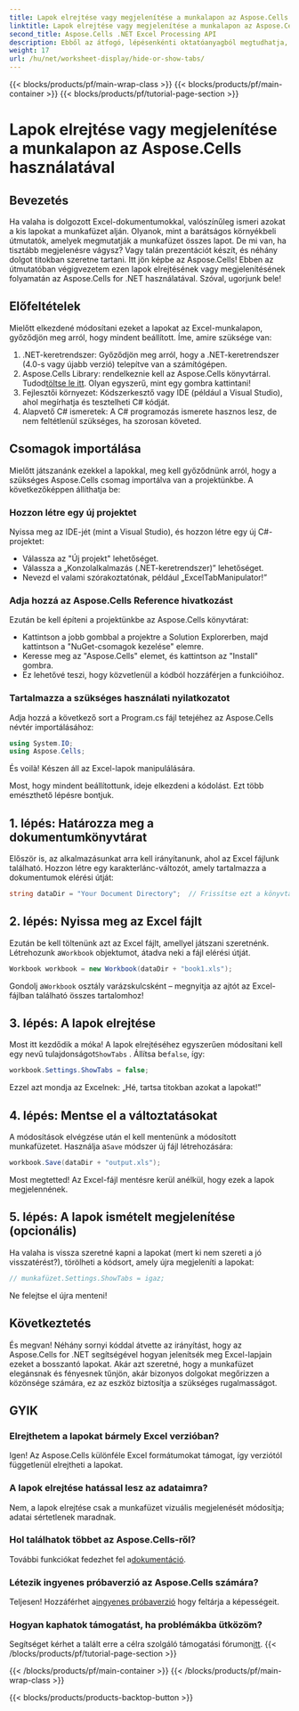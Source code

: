 ```yaml
---
title: Lapok elrejtése vagy megjelenítése a munkalapon az Aspose.Cells használatával
linktitle: Lapok elrejtése vagy megjelenítése a munkalapon az Aspose.Cells használatával
second_title: Aspose.Cells .NET Excel Processing API
description: Ebből az átfogó, lépésenkénti oktatóanyagból megtudhatja, hogyan rejtheti el vagy jelenítheti meg a lapokat az Excel-lapokon az Aspose.Cells for .NET használatával.
weight: 17
url: /hu/net/worksheet-display/hide-or-show-tabs/
---
```


{{< blocks/products/pf/main-wrap-class >}}
{{< blocks/products/pf/main-container >}}
{{< blocks/products/pf/tutorial-page-section >}}

# Lapok elrejtése vagy megjelenítése a munkalapon az Aspose.Cells használatával

## Bevezetés

Ha valaha is dolgozott Excel-dokumentumokkal, valószínűleg ismeri azokat a kis lapokat a munkafüzet alján. Olyanok, mint a barátságos környékbeli útmutatók, amelyek megmutatják a munkafüzet összes lapot. De mi van, ha tisztább megjelenésre vágysz? Vagy talán prezentációt készít, és néhány dolgot titokban szeretne tartani. Itt jön képbe az Aspose.Cells! Ebben az útmutatóban végigvezetem ezen lapok elrejtésének vagy megjelenítésének folyamatán az Aspose.Cells for .NET használatával. Szóval, ugorjunk bele!

## Előfeltételek

Mielőtt elkezdené módosítani ezeket a lapokat az Excel-munkalapon, győződjön meg arról, hogy mindent beállított. Íme, amire szüksége van:

1. .NET-keretrendszer: Győződjön meg arról, hogy a .NET-keretrendszer (4.0-s vagy újabb verzió) telepítve van a számítógépen.
2.  Aspose.Cells Library: rendelkeznie kell az Aspose.Cells könyvtárral. Tudod[töltse le itt](https://releases.aspose.com/cells/net/). Olyan egyszerű, mint egy gombra kattintani!
3. Fejlesztői környezet: Kódszerkesztő vagy IDE (például a Visual Studio), ahol megírhatja és tesztelheti C# kódját.
4. Alapvető C# ismeretek: A C# programozás ismerete hasznos lesz, de nem feltétlenül szükséges, ha szorosan követed.

## Csomagok importálása

Mielőtt játszanánk ezekkel a lapokkal, meg kell győződnünk arról, hogy a szükséges Aspose.Cells csomag importálva van a projektünkbe. A következőképpen állíthatja be:

### Hozzon létre egy új projektet

Nyissa meg az IDE-jét (mint a Visual Studio), és hozzon létre egy új C#-projektet:

- Válassza az "Új projekt" lehetőséget.
- Válassza a „Konzolalkalmazás (.NET-keretrendszer)” lehetőséget. 
- Nevezd el valami szórakoztatónak, például „ExcelTabManipulator!”

### Adja hozzá az Aspose.Cells Reference hivatkozást

Ezután be kell építeni a projektünkbe az Aspose.Cells könyvtárat:

- Kattintson a jobb gombbal a projektre a Solution Explorerben, majd kattintson a "NuGet-csomagok kezelése" elemre.
- Keresse meg az "Aspose.Cells" elemet, és kattintson az "Install" gombra. 
- Ez lehetővé teszi, hogy közvetlenül a kódból hozzáférjen a funkcióihoz.

### Tartalmazza a szükséges használati nyilatkozatot

Adja hozzá a következő sort a Program.cs fájl tetejéhez az Aspose.Cells névtér importálásához:

```csharp
using System.IO;
using Aspose.Cells;
```

És voilà! Készen áll az Excel-lapok manipulálására.

Most, hogy mindent beállítottunk, ideje elkezdeni a kódolást. Ezt több emészthető lépésre bontjuk.

## 1. lépés: Határozza meg a dokumentumkönyvtárat

Először is, az alkalmazásunkat arra kell irányítanunk, ahol az Excel fájlunk található. Hozzon létre egy karakterlánc-változót, amely tartalmazza a dokumentumok elérési útját:

```csharp
string dataDir = "Your Document Directory";  // Frissítse ezt a könyvtár elérési útjára
```

## 2. lépés: Nyissa meg az Excel fájlt

 Ezután be kell töltenünk azt az Excel fájlt, amellyel játszani szeretnénk. Létrehozunk a`Workbook` objektumot, átadva neki a fájl elérési útját.

```csharp
Workbook workbook = new Workbook(dataDir + "book1.xls");
```

 Gondolj a`Workbook` osztály varázskulcsként – megnyitja az ajtót az Excel-fájlban található összes tartalomhoz!

## 3. lépés: A lapok elrejtése

 Most itt kezdődik a móka! A lapok elrejtéséhez egyszerűen módosítani kell egy nevű tulajdonságot`ShowTabs` . Állítsa be`false`, így:

```csharp
workbook.Settings.ShowTabs = false;
```

Ezzel azt mondja az Excelnek: „Hé, tartsa titokban azokat a lapokat!”

## 4. lépés: Mentse el a változtatásokat

 A módosítások elvégzése után el kell mentenünk a módosított munkafüzetet. Használja a`Save` módszer új fájl létrehozására:

```csharp
workbook.Save(dataDir + "output.xls");
```

Most megtetted! Az Excel-fájl mentésre kerül anélkül, hogy ezek a lapok megjelennének.

## 5. lépés: A lapok ismételt megjelenítése (opcionális)

Ha valaha is vissza szeretné kapni a lapokat (mert ki nem szereti a jó visszatérést?), törölheti a kódsort, amely újra megjeleníti a lapokat:

```csharp
// munkafüzet.Settings.ShowTabs = igaz;
```

Ne felejtse el újra menteni!

## Következtetés

És megvan! Néhány sornyi kóddal átvette az irányítást, hogy az Aspose.Cells for .NET segítségével hogyan jelenítsék meg Excel-lapjain ezeket a bosszantó lapokat. Akár azt szeretné, hogy a munkafüzet elegánsnak és fényesnek tűnjön, akár bizonyos dolgokat megőrizzen a közönsége számára, ez az eszköz biztosítja a szükséges rugalmasságot. 

## GYIK

### Elrejthetem a lapokat bármely Excel verzióban?
Igen! Az Aspose.Cells különféle Excel formátumokat támogat, így verziótól függetlenül elrejtheti a lapokat.

### A lapok elrejtése hatással lesz az adataimra?
Nem, a lapok elrejtése csak a munkafüzet vizuális megjelenését módosítja; adatai sértetlenek maradnak.

### Hol találhatok többet az Aspose.Cells-ről?
További funkciókat fedezhet fel a[dokumentáció](https://reference.aspose.com/cells/net/).

### Létezik ingyenes próbaverzió az Aspose.Cells számára?
 Teljesen! Hozzáférhet a[ingyenes próbaverzió](https://releases.aspose.com/) hogy feltárja a képességeit.

### Hogyan kaphatok támogatást, ha problémákba ütközöm?
 Segítséget kérhet a talált erre a célra szolgáló támogatási fórumon[itt](https://forum.aspose.com/c/cells/9).
{{< /blocks/products/pf/tutorial-page-section >}}

{{< /blocks/products/pf/main-container >}}
{{< /blocks/products/pf/main-wrap-class >}}

{{< blocks/products/products-backtop-button >}}
